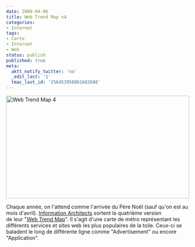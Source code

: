 ```yaml
---
date: 2009-04-06
title: Web Trend Map v4
categories:
- Internet
tags:
- Carte
- Internet
- Web
status: publish
published: true
meta:
  aktt_notify_twitter: 'no'
  _edit_last: '1'
  tmac_last_id: '256453958061682688'
---
```

<img class="alignnone size-full wp-image-1102" title="Web Trend Map 4" src="https://dlgjp9x71cipk.cloudfront.net/2009/04/webtrendmap4.png" alt="Web Trend Map 4" width="500" height="281" />

Chaque année, on l'attend comme l'arrivée du Père Noël (sauf qu'on est au mois d'avril). <a title="Le site de Information Architects" href="https://informationarchitects.jp/">Information Architects</a> sortent la quatrième version de leur "<a title="La carte Web Trend Map" href="https://www.flickr.com/photos/formforce/3409362834/sizes/l/">Web Trend Map</a>". Il s'agit d'une carte de métro représentant les différents services et sites web les plus populaires de la toile. Ceux-ci se baladent le long de différente ligne comme "Advertisement" ou encore "Application".
